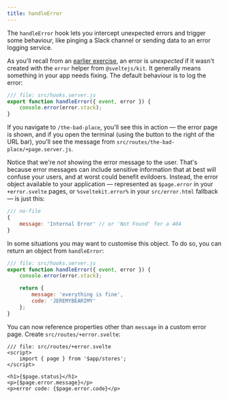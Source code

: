 ```yaml
---
title: handleError
---
```


The `handleError` hook lets you intercept unexpected errors and trigger some behaviour, like pinging a Slack channel or sending data to an error logging service.

As you'll recall from an [earlier exercise](error-basics), an error is _unexpected_ if it wasn't created with the `error` helper from `@sveltejs/kit`. It generally means something in your app needs fixing. The default behaviour is to log the error:

```js
/// file: src/hooks.server.js
export function handleError({ event, error }) {
	console.error(error.stack);
}
```

If you navigate to `/the-bad-place`, you'll see this in action — the error page is shown, and if you open the terminal (using the button to the right of the URL bar), you'll see the message from `src/routes/the-bad-place/+page.server.js`.

Notice that we're _not_ showing the error message to the user. That's because error messages can include sensitive information that at best will confuse your users, and at worst could benefit evildoers. Instead, the error object available to your application — represented as `$page.error` in your `+error.svelte` pages, or `%sveltekit.error%` in your `src/error.html` fallback — is just this:

```js
/// no-file
{
	message: 'Internal Error' // or 'Not Found' for a 404
}
```

In some situations you may want to customise this object. To do so, you can return an object from `handleError`:

```js
/// file: src/hooks.server.js
export function handleError({ event, error }) {
	console.error(error.stack);

	return {
		message: 'everything is fine',
		code: 'JEREMYBEARIMY'
	};
}
```

You can now reference properties other than `message` in a custom error page. Create `src/routes/+error.svelte`:

```svelte
/// file: src/routes/+error.svelte
<script>
	import { page } from '$app/stores';
</script>

<h1>{$page.status}</h1>
<p>{$page.error.message}</p>
<p>error code: {$page.error.code}</p>
```
